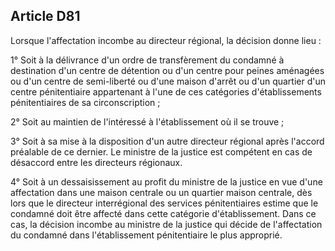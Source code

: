 Article D81
----
Lorsque l'affectation incombe au directeur régional, la décision donne lieu :

1° Soit à la délivrance d'un ordre de transfèrement du condamné à destination
d'un centre de détention ou d'un centre pour peines aménagées ou d'un centre de
semi-liberté ou d'une maison d'arrêt ou d'un quartier d'un centre pénitentiaire
appartenant à l'une de ces catégories d'établissements pénitentiaires de sa
circonscription ;

2° Soit au maintien de l'intéressé à l'établissement où il se trouve ;

3° Soit à sa mise à la disposition d'un autre directeur régional après l'accord
préalable de ce dernier. Le ministre de la justice est compétent en cas de
désaccord entre les directeurs régionaux.

4° Soit à un dessaisissement au profit du ministre de la justice en vue d'une
affectation dans une maison centrale ou un quartier maison centrale, dès lors
que le directeur interrégional des services pénitentiaires estime que le
condamné doit être affecté dans cette catégorie d'établissement. Dans ce cas, la
décision incombe au ministre de la justice qui décide de l'affectation du
condamné dans l'établissement pénitentiaire le plus approprié.
